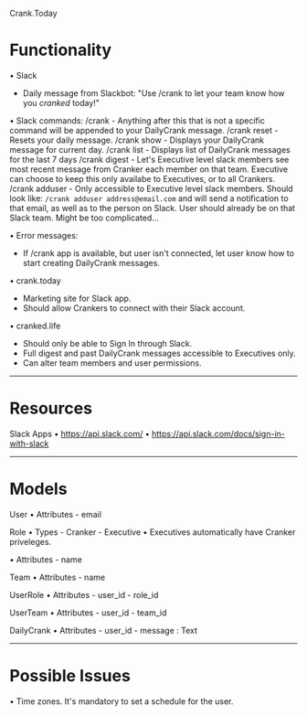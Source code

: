 Crank.Today

# Functionality

• Slack
  - Daily message from Slackbot: "Use /crank to let your team know how you _cranked_ today!"

• Slack commands:
  /crank - Anything after this that is not a specific command will be appended to your DailyCrank message.
  /crank reset - Resets your daily message.
  /crank show - Displays your DailyCrank message for current day.
  /crank list - Displays list of DailyCrank messages for the last 7 days
  /crank digest - Let's Executive level slack members see most recent message from Cranker each member on that team. Executive can choose to keep this only availabe to Executives, or to all Crankers.
  /crank adduser - Only accessible to Executive level slack members. Should look like: `/crank adduser address@email.com` and will send a notification to that email, as well as to the person on Slack. User should already be on that Slack team. Might be too complicated...

• Error messages:
  - If /crank app is available, but user isn't connected, let user know how to start creating DailyCrank messages.

• crank.today
  - Marketing site for Slack app.
  - Should allow Crankers to connect with their Slack account.

• cranked.life
  - Should only be able to Sign In through Slack.
  - Full digest and past DailyCrank messages accessible to Executives only.
  - Can alter team members and user permissions.

---

# Resources

Slack Apps
  • https://api.slack.com/
  • https://api.slack.com/docs/sign-in-with-slack

---

# Models

User
  • Attributes
    - email

Role
  • Types
    - Cranker
    - Executive
      • Executives automatically have Cranker priveleges.

  • Attributes
    - name

Team
  • Attributes
    - name

UserRole
  • Attributes
    - user_id
    - role_id

UserTeam
  • Attributes
    - user_id
    - team_id

DailyCrank
  • Attributes
    - user_id
    - message : Text

---

# Possible Issues

• Time zones. It's mandatory to set a schedule for the user.
